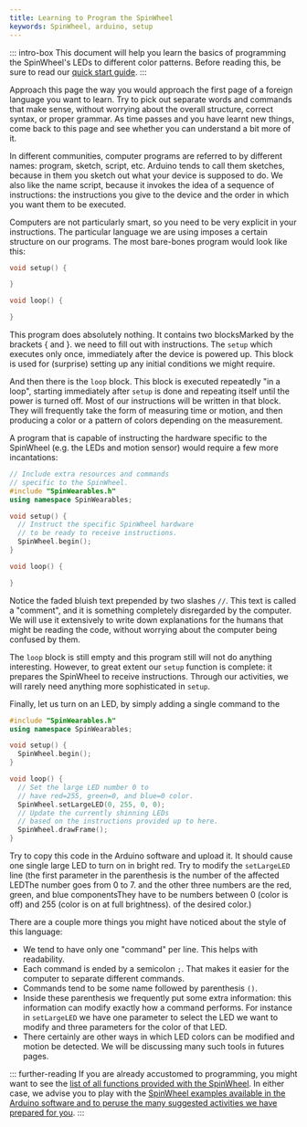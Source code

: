 ```yaml
---
title: Learning to Program the SpinWheel
keywords: SpinWheel, arduino, setup
---
```


::: intro-box
This document will help you learn the basics of programming the SpinWheel's
LEDs to different color patterns.
Before reading this, be sure to read our [quick start guide](/quickstart). 
:::

Approach this page the way you would approach the first page of a foreign language you want to learn.
Try to pick out separate words and commands that make sense, without worrying about the overall structure,
correct syntax, or proper grammar. As time passes and you have learnt new things, come back to this page
and see whether you can understand a bit more of it.

In different communities, computer programs are referred to by different names:
program, sketch, script, etc.
Arduino tends to call them sketches, because in them you sketch out what your device is supposed to do.
We also like the name script, because it invokes the idea of a sequence of instructions:
the instructions you give to the device and the order in which you want them to be executed.

Computers are not particularly smart, so you need to be very explicit in your instructions.
The particular language we are using imposes a certain structure on our programs.
The most bare-bones program would look like this:

```c++
void setup() {

}

void loop() {

}
```

This program does absolutely nothing.
<span class="footnote">It contains two blocks<span>Marked by the brackets { and }.</span></span>
we need to fill out with instructions.
The `setup` which executes only once, immediately after the device is powered up.
This block is used for (surprise) setting up any initial conditions we might require.

And then there is the `loop` block. This block is executed repeatedly "in a loop",
starting immediately after `setup` is done and repeating itself until the power is turned off.
Most of our instructions will be written in that block.
They will frequently take the form of measuring time or motion,
and then producing a color or a pattern of colors depending on the measurement.

A program that is capable of instructing the hardware specific to the SpinWheel
(e.g. the LEDs and motion sensor) would require a few more incantations:

```c++
// Include extra resources and commands
// specific to the SpinWheel.
#include "SpinWearables.h"
using namespace SpinWearables;

void setup() {
  // Instruct the specific SpinWheel hardware
  // to be ready to receive instructions.
  SpinWheel.begin();
}

void loop() {

}
```

Notice the faded bluish text prepended by two slashes `//`. This text is called
a "comment", and it is something completely disregarded by the computer. We will
use it extensively to write down explanations for the humans that might be reading the code,
without worrying about the computer being confused by them.

The `loop` block is still empty and this program still will not do anything interesting.
However, to great extent our `setup` function is complete: it prepares the SpinWheel to
receive instructions. Through our activities, we will rarely need anything more sophisticated
in `setup`.

Finally, let us turn on an LED, by simply adding a single command to the 

```c++
#include "SpinWearables.h"
using namespace SpinWearables;

void setup() {
  SpinWheel.begin();
}

void loop() {
  // Set the large LED number 0 to
  // have red=255, green=0, and blue=0 color.
  SpinWheel.setLargeLED(0, 255, 0, 0);
  // Update the currently shinning LEDs
  // based on the instructions provided up to here.
  SpinWheel.drawFrame();
}
```

Try to copy this code in the Arduino software and upload it.
It should cause one single large LED to turn on in bright red.
Try to modify the `setLargeLED` line (the first parameter in the parenthesis is
the <span class="footnote">number of the affected LED<span>The number goes from 0 to 7.</span></span>
and the other <span class="footnote">three numbers are the red,
green, and blue components<span>They have to be numbers between 0 (color is off) and 255 (color is on at full brightness).</span></span> of the desired color.)

There are a couple more things you might have noticed about the style of this language:

- We tend to have only one "command" per line. This helps with readability.
- Each command is ended by a semicolon `;`. That makes it easier for the computer to separate different commands.
- Commands tend to be some name followed by parenthesis `()`.
- Inside these parenthesis we frequently put some extra information: this information can modify exactly how a command performs. For instance in `setLargeLED` we have one parameter to select the LED we want to modify and three parameters for the color of that LED.
- There certainly are other ways in which LED colors can be modified and motion be detected. We will be discussing many such tools in futures pages.

::: further-reading
If you are already accustomed to programming, you might want to see the [list of all functions provided with the SpinWheel](/allcommands). In either case, we advise you to play with the [SpinWheel examples available in the Arduino software and to peruse the many suggested activities we have prepared for you](/book).
:::
